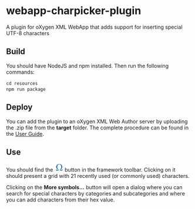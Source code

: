 # webapp-charpicker-plugin
A plugin for oXygen XML WebApp that adds support for inserting special UTF-8 characters

## Build

You should have NodeJS and npm installed. Then run the following commands:
```
cd resources
npm run package
```

## Deploy

You can add the plugin to an oXygen XML Web Author server by uploading the .zip file from the **target** folder. The complete procedure can be found in the [User Guide](http://oxygenxml.com/doc/versions/17.1.1/ug-webauthor/#topics/webapp-configure-plugins.html).

## Use
You should find the ![charpicker button](/resources/InsertFromCharactersMap24.png) button in the framework toolbar. Clicking on it should present a grid with 21 recently used (or commonly used) characters.

Clicking on the **More symbols...** button will open a dialog where you can search for special characters by categories and subcategories and where you can add characters from their hex value.
